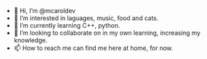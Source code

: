 - 👋 Hi, I’m @mcaroldev
- 👀 I’m interested in laguages, music, food and cats.
- 🌱 I’m currently learning C++, python.
- 💞️ I’m looking to collaborate on in my own learning, increasing my knowledge. 
- 📫 How to reach me can find me here at home, for now. 

<!---
mcaroldev/mcaroldev is a ✨ special ✨ repository because its `README.md` (this file) appears on your GitHub profile.
You can click the Preview link to take a look at your changes.
--->
